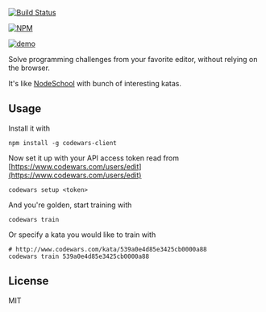[![Build Status](https://travis-ci.org/shime/codewars.svg)](https://travis-ci.org/shime/codewars)

[![NPM](https://nodei.co/npm/codewars-client.png?downloads=true&stars=true)](https://nodei.co/npm/codewars-client/)

[![demo](http://i.imgur.com/IWKPJ4T.gif)]()

Solve programming challenges from your favorite editor, without relying on the browser.

It's like [NodeSchool](http://nodeschool.io/) with bunch of interesting katas.

## Usage

Install it with

    npm install -g codewars-client

Now set it up with your API access token read from [https://www.codewars.com/users/edit](https://www.codewars.com/users/edit)

    codewars setup <token>

And you're golden, start training with

    codewars train

Or specify a kata you would like to train with

    # http://www.codewars.com/kata/539a0e4d85e3425cb0000a88
    codewars train 539a0e4d85e3425cb0000a88

## License

MIT
